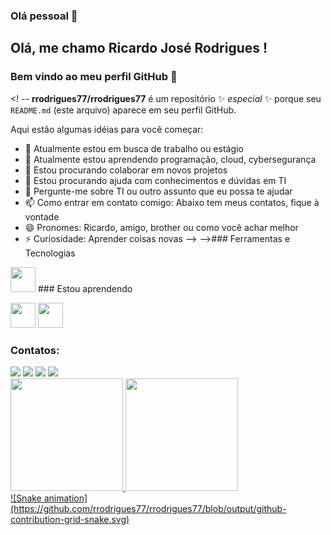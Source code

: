 ### Olá pessoal 👋
## Olá, me chamo Ricardo José Rodrigues ! 
### Bem vindo ao meu perfil GitHub 👋
<! --
**rrodrigues77/rrodrigues77** é um repositório ✨ _especial_ ✨ porque seu `README.md` (este arquivo) aparece em seu perfil GitHub.

Aqui estão algumas idéias para você começar:

- 🔭 Atualmente estou em busca de trabalho ou estágio
- 🌱 Atualmente estou aprendendo programação, cloud, cybersegurança
- 👯 Estou procurando colaborar em novos projetos
- 🤔 Estou procurando ajuda com conhecimentos e dúvidas em TI
- 💬 Pergunte-me sobre TI ou outro assunto que eu possa te ajudar
- 📫 Como entrar em contato comigo: Abaixo tem meus contatos, fique à vontade
- 😄 Pronomes: Ricardo, amigo, brother ou como você achar melhor
- ⚡ Curiosidade: Aprender coisas novas
-->
-->### Ferramentas e Tecnologias

<img src="https://cdn.jsdelivr.net/gh/devicons/devicon/icons/git/git-original.svg" width="40" height="40"/>
### Estou aprendendo

<img src="https://cdn.jsdelivr.net/gh/devicons/devicon/icons/java/java-original.svg" width="40" height="40"/> <img src="https://cdn.jsdelivr.net/gh/devicons/devicon/icons/linux/linux-original.svg" width="40" height="40"/>

### Contatos:

<div>
<a href="https://www.youtube.com/channel/UCktIWseG7vDKbJt6HJPJMnQ" target="_blank"><img src="https://img.shields.io/badge/YouTube-FF0000?style=for-the-badge&logo=youtube&logoColor=white" target="_blank"></a>
<a href="https://www.instagram.com/jw_ricardo/" target="_blank"><img src="https://img.shields.io/badge/-Instagram-%23E4405F?style=for-the-badge&logo=instagram&logoColor=white" target="_blank"></a>
<a href = "ricardo.engenharia.dados@gmail.com"><img src="https://img.shields.io/badge/Gmail-D14836?style=for-the-badge&logo=gmail&logoColor=white" target="_blank"></a>
<a href="https://www.linkedin.com/in/ricardorodrigues77/" target="_blank"><img src="https://img.shields.io/badge/-LinkedIn-%230077B5?style=for-the-badge&logo=linkedin&logoColor=white" target="_blank"></a>   
</div>
<div>
<a href="https://github.com/rrodrigues77">
<img height="180em" src="https://github-readme-stats.vercel.app/api/top-langs/?username=seu-usuário-aqui&layout=compact&langs_count=7&theme=dracula"/>
<img height="180em" src="https://github-readme-stats.vercel.app/api?username=seu-usuário-aqui&show_icons=true&theme=dracula&include_all_commits=true&count_private=true"/>
</div>
  ![Snake animation](https://github.com/rrodrigues77/rrodrigues77/blob/output/github-contribution-grid-snake.svg)
